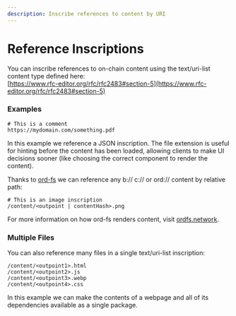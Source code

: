 ```yaml
---
description: Inscribe references to content by URI
---
```


# Reference Inscriptions

You can inscribe references to on-chain content using the text/uri-list content type defined here:\
[https://www.rfc-editor.org/rfc/rfc2483#section-5](https://www.rfc-editor.org/rfc/rfc2483#section-5)

### &#x20;Examples

```
# This is a comment
https://mydomain.com/something.pdf
```

In this example we reference a JSON inscription. The file extension is useful for hinting before the content has been loaded, allowing clients to make UI decisions sooner (like choosing the correct component to render the content).

Thanks to [ord-fs](https://ordfs.network) we can reference any b:// c:// or ord:// content by relative path:

```
# This is an image inscription
/content/<outpoint | contentHash>.png
```

For more information on how ord-fs renders content, visit [ordfs.network](https://ordfs.network).&#x20;

### Multiple Files

You can also reference many files in a single text/uri-list inscription:

```
/content/<outpoint1>.html
/content/<outpoint2>.js
/content/<outpoint3>.webp
/content/<outpoint4>.css
```

In this example we can make the contents of a webpage and all of its dependencies available as a single package.
